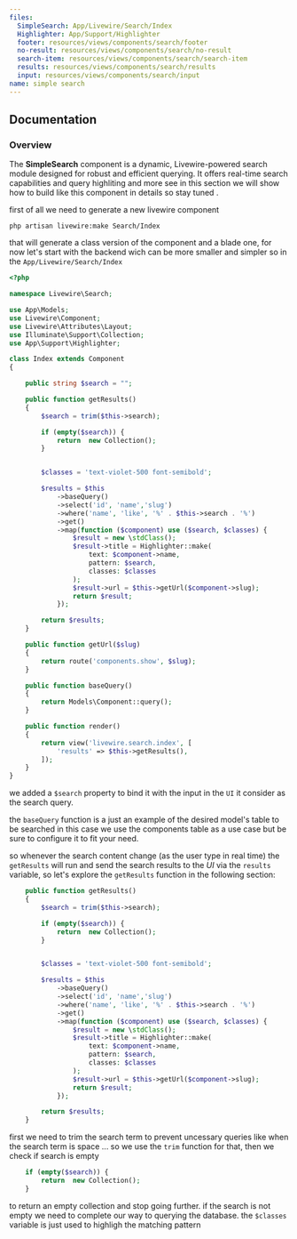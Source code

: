 ```yaml
---
files: 
  SimpleSearch: App/Livewire/Search/Index
  Highlighter: App/Support/Highlighter
  footer: resources/views/components/search/footer
  no-result: resources/views/components/search/no-result
  search-item: resources/views/components/search/search-item
  results: resources/views/components/search/results
  input: resources/views/components/search/input
name: simple search
---
```


## Documentation 

### Overview 
The **SimpleSearch** component is a dynamic, Livewire-powered search module designed for robust and efficient querying. It offers real-time search capabilities and query highliting and more see in this section we will show how to build like this component in details so stay tuned .

first of all we need to generate a new livewire component

```shell
php artisan livewire:make Search/Index
```
that will generate a class version of the component and a blade one, for now let's start with the backend wich can be more smaller and simpler so in the ``App/Livewire/Search/Index`` 

```php
<?php

namespace Livewire\Search;

use App\Models;
use Livewire\Component;
use Livewire\Attributes\Layout;
use Illuminate\Support\Collection;
use App\Support\Highlighter;

class Index extends Component
{

    public string $search = "";

    public function getResults()
    {
        $search = trim($this->search);

        if (empty($search)) {
            return  new Collection();
        }


        $classes = 'text-violet-500 font-semibold';

        $results = $this
            ->baseQuery()
            ->select('id', 'name','slug')
            ->where('name', 'like', '%' . $this->search . '%')
            ->get()
            ->map(function ($component) use ($search, $classes) {
                $result = new \stdClass();
                $result->title = Highlighter::make(
                    text: $component->name,
                    pattern: $search,
                    classes: $classes
                );
                $result->url = $this->getUrl($component->slug);
                return $result;
            });

        return $results;
    }

    public function getUrl($slug)
    {
        return route('components.show', $slug);
    }

    public function baseQuery()
    {
        return Models\Component::query();
    }

    public function render()
    {
        return view('livewire.search.index', [
            'results' => $this->getResults(),
        ]);
    }
}

```
we added a ``$search`` property to bind it with the input in the `UI` it consider as the search query.

the ``baseQuery`` function is a just an example of the desired model's table to be searched in this case we use the components table as a use case but be sure to configure it to fit your need.

so whenever the search content change (as the user type in real time) the ``getResults`` will run and send the search results to the *UI* via the `results` variable, so let's explore the ``getResults`` function in the following section:

```php
    public function getResults()
    {
        $search = trim($this->search);

        if (empty($search)) {
            return  new Collection();
        }


        $classes = 'text-violet-500 font-semibold';

        $results = $this
            ->baseQuery()
            ->select('id', 'name','slug')
            ->where('name', 'like', '%' . $this->search . '%')
            ->get()
            ->map(function ($component) use ($search, $classes) {
                $result = new \stdClass();
                $result->title = Highlighter::make(
                    text: $component->name,
                    pattern: $search,
                    classes: $classes
                );
                $result->url = $this->getUrl($component->slug);
                return $result;
            });

        return $results;
    }
```
first we need to trim the search term to prevent uncessary queries like when the search term is space ... so we use the ``trim`` function for that, then we check if search is empty 

```php
    if (empty($search)) {
        return  new Collection();
    }
``` 
to return an empty collection and stop going further. if the search is not empty we need to complete our way to querying the database.
the ``$classes`` variable is just used to highligh the matching pattern

